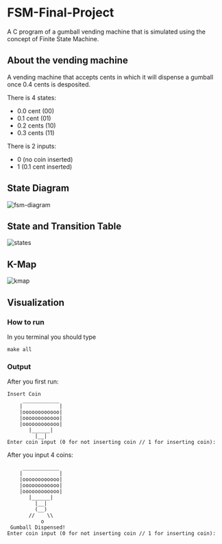 # FSM-Final-Project
A C program of a gumball vending machine that is simulated using the concept of Finite State Machine.

## About the vending machine
A vending machine that accepts cents in which it will dispense a gumball once 0.4 cents is desposited.

There is 4 states:
- 0.0 cent (00)
- 0.1 cent (01)
- 0.2 cents (10)
- 0.3 cents (11)

There is 2 inputs:
- 0 (no coin inserted)
- 1 (0.1 cent inserted)

## State Diagram
![fsm-diagram](https://user-images.githubusercontent.com/114371692/213273999-990d3e32-01a0-4b14-bc4e-cb22097635d4.jpeg)

## State and Transition Table
![states](https://user-images.githubusercontent.com/114371692/214013552-ac21f521-cde2-4a72-8b5e-93daa1d6e7dd.jpg)

## K-Map
![kmap](https://user-images.githubusercontent.com/114371692/214013578-8376ada8-10c5-46c8-93a5-13869beae0e7.jpg)

## Visualization
### How to run
In you terminal you should type
```
make all
```

### Output
After you first run:
```
Insert Coin
     ____________
    |            |
    |oooooooooooo|
    |oooooooooooo|
    |oooooooooooo|
       |______|
         |__|
Enter coin input (0 for not inserting coin // 1 for inserting coin):
```
After you input 4 coins:
```
     ____________
    |            |
    |oooooooooooo|
    |oooooooooooo|
    |oooooooooooo|
       |______|
         |__|
         (__)
       //    \\   
           o
 Gumball Dispensed!
Enter coin input (0 for not inserting coin // 1 for inserting coin):
```


